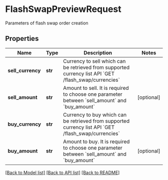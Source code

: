 # FlashSwapPreviewRequest

Parameters of flash swap order creation
## Properties
Name | Type | Description | Notes
------------ | ------------- | ------------- | -------------
**sell_currency** | **str** | Currency to sell which can be retrieved from supported currency list API &#x60;GET /flash_swap/currencies&#x60; | 
**sell_amount** | **str** | Amount to sell. It is required to choose one parameter between &#x60;sell_amount&#x60; and &#x60;buy_amount&#x60; | [optional] 
**buy_currency** | **str** | Currency to buy which can be retrieved from supported currency list API &#x60;GET /flash_swap/currencies&#x60; | 
**buy_amount** | **str** | Amount to buy. It is required to choose one parameter between &#x60;sell_amount&#x60; and &#x60;buy_amount&#x60; | [optional] 

[[Back to Model list]](../README.md#documentation-for-models) [[Back to API list]](../README.md#documentation-for-api-endpoints) [[Back to README]](../README.md)


